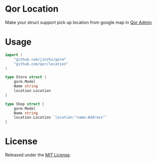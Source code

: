 # Qor Location

Make your struct support pick up location from google map in [Qor Admin](http://github.com/qor/qor)

# Usage

```go
import (
	"github.com/jinzhu/gorm"
	"github.com/qor/location"
)

type Store struct {
	gorm.Model
	Name string
	location.Location
}

type Shop struct {
	gorm.Model
	Name string
	location.Location `location:"name:Address"`
}
```

# License

Released under the [MIT License](https://github.com/jinzhu/gorm/blob/master/License).
